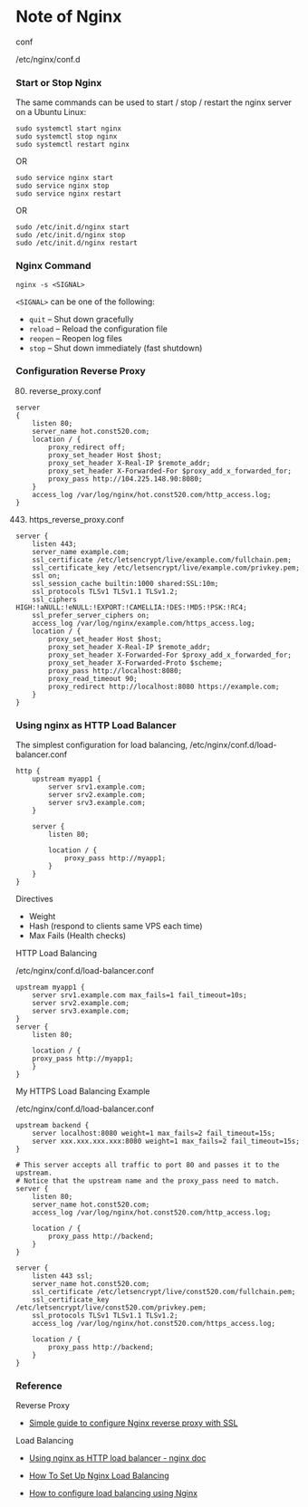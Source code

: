 # Note of Nginx

conf

/etc/nginx/conf.d

### Start or Stop Nginx

The same commands can be used to start / stop / restart the nginx server on a Ubuntu Linux:

```shell
sudo systemctl start nginx  
sudo systemctl stop nginx  
sudo systemctl restart nginx
```

OR

```shell
sudo service nginx start 
sudo service nginx stop 
sudo service nginx restart
```

OR

```shell
sudo /etc/init.d/nginx start 
sudo /etc/init.d/nginx stop 
sudo /etc/init.d/nginx restart
```

### Nginx Command

```
nginx -s <SIGNAL>
```

`<SIGNAL>` can be one of the following:

- `quit` – Shut down gracefully
- `reload` – Reload the configuration file
- `reopen` – Reopen log files
- `stop` – Shut down immediately (fast shutdown)



### Configuration Reverse Proxy

80. reverse_proxy.conf

```
server
{
	listen 80;
	server_name hot.const520.com;
	location / {
        proxy_redirect off;
        proxy_set_header Host $host;
        proxy_set_header X-Real-IP $remote_addr;
        proxy_set_header X-Forwarded-For $proxy_add_x_forwarded_for;
        proxy_pass http://104.225.148.90:8080;
	}
	access_log /var/log/nginx/hot.const520.com/http_access.log;
}
```



443. https_reverse_proxy.conf

```
server {
	listen 443;
	server_name example.com;
	ssl_certificate /etc/letsencrypt/live/example.com/fullchain.pem;
	ssl_certificate_key /etc/letsencrypt/live/example.com/privkey.pem;
	ssl on;
	ssl_session_cache builtin:1000 shared:SSL:10m;
	ssl_protocols TLSv1 TLSv1.1 TLSv1.2;
	ssl_ciphers HIGH:!aNULL:!eNULL:!EXPORT:!CAMELLIA:!DES:!MD5:!PSK:!RC4;
	ssl_prefer_server_ciphers on;
	access_log /var/log/nginx/example.com/https_access.log;
	location / {
		proxy_set_header Host $host;
		proxy_set_header X-Real-IP $remote_addr;
		proxy_set_header X-Forwarded-For $proxy_add_x_forwarded_for;
		proxy_set_header X-Forwarded-Proto $scheme;
		proxy_pass http://localhost:8080;
		proxy_read_timeout 90;
		proxy_redirect http://localhost:8080 https://example.com;
	}
}
```



### Using nginx as HTTP Load Balancer

The simplest configuration for load balancing, /etc/nginx/conf.d/load-balancer.conf

```shell
http {
    upstream myapp1 {
        server srv1.example.com;
        server srv2.example.com;
        server srv3.example.com;
    }

    server {
        listen 80;

        location / {
            proxy_pass http://myapp1;
        }
    }
}
```

Directives

- Weight 
- Hash (respond to clients same VPS each time)
- Max Fails (Health checks)



HTTP Load Balancing

/etc/nginx/conf.d/load-balancer.conf

```shell
upstream myapp1 {
    server srv1.example.com max_fails=1 fail_timeout=10s;
    server srv2.example.com;
    server srv3.example.com;
}
server {
    listen 80;

    location / {
    proxy_pass http://myapp1;
    }
}
```



My HTTPS Load Balancing Example

/etc/nginx/conf.d/load-balancer.conf

```shell
upstream backend {
	server localhost:8080 weight=1 max_fails=2 fail_timeout=15s;
    server xxx.xxx.xxx.xxx:8080 weight=1 max_fails=2 fail_timeout=15s;
}

# This server accepts all traffic to port 80 and passes it to the upstream.
# Notice that the upstream name and the proxy_pass need to match.
server {
    listen 80;
    server_name hot.const520.com;
    access_log /var/log/nginx/hot.const520.com/http_access.log;

    location / {
    	proxy_pass http://backend;
    }
}

server {
    listen 443 ssl;
    server_name hot.const520.com;
    ssl_certificate /etc/letsencrypt/live/const520.com/fullchain.pem;
    ssl_certificate_key /etc/letsencrypt/live/const520.com/privkey.pem;
    ssl_protocols TLSv1 TLSv1.1 TLSv1.2;
    access_log /var/log/nginx/hot.const520.com/https_access.log;

    location / {
    	proxy_pass http://backend;
    }
}
```



### Reference

Reverse Proxy

- [Simple guide to configure Nginx reverse proxy with SSL](https://linuxtechlab.com/simple-guide-to-configure-nginx-reverse-proxy-with-ssl/)

Load Balancing

- [Using nginx as HTTP load balancer - nginx doc](http://nginx.org/en/docs/http/load_balancing.html)

- [How To Set Up Nginx Load Balancing](https://www.digitalocean.com/community/tutorials/how-to-set-up-nginx-load-balancing)

- [How to configure load balancing using Nginx](https://upcloud.com/community/tutorials/configure-load-balancing-nginx/)